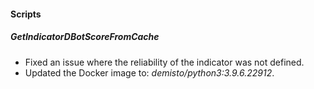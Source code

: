 #### Scripts

##### GetIndicatorDBotScoreFromCache
- Fixed an issue where the reliability of the indicator was not defined.
- Updated the Docker image to: *demisto/python3:3.9.6.22912*.